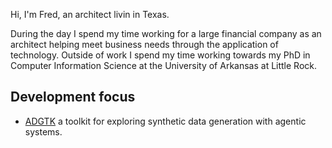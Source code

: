 Hi, I'm Fred, an architect livin in Texas.

During the day I spend my time working for a large financial company as an architect helping meet business needs through the application of technology. Outside of work I spend my time working towards my PhD in Computer Information Science at the University of Arkansas at Little Rock. 

## Development focus
- [ADGTK](https://github.com/fred78108/adgtk) a toolkit for exploring synthetic data generation with agentic systems.
